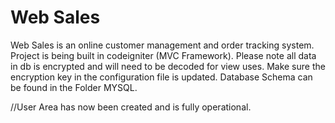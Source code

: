 Web Sales
========

Web Sales is an online customer management and order tracking system.
Project is being built in codeigniter (MVC Framework). 
Please note all data in db is encrypted and will need to be decoded for view uses.
Make sure the encryption key in the configuration file is updated.
Database Schema can be found in the Folder MYSQL.

//User Area has now been created and is fully operational.



